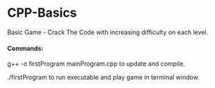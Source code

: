 # CPP-Basics
Basic Game - Crack The Code with increasing difficulty on each level.


#### Commands:

 g++ -o firstProgram mainProgram.cpp to update and compile.
 
 ./firstProgram to run executable and play game in terminal window.
